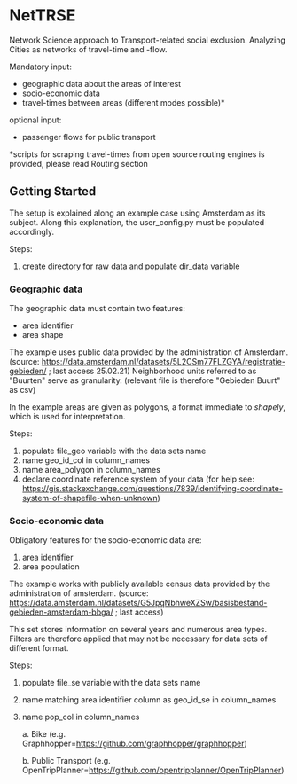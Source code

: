 # NetTRSE
Network Science approach to Transport-related social exclusion.
Analyzing Cities as networks of travel-time and -flow.

Mandatory input:

- geographic data about the areas of interest
- socio-economic data
- travel-times between areas (different modes possible)*

optional input:

- passenger flows for public transport

*scripts for scraping travel-times from open source routing engines is provided, please read Routing section


## Getting Started

The setup is explained along an example case using Amsterdam as its subject.
Along this explanation, the user_config.py must be populated accordingly.

Steps:

1. create directory for raw data and populate dir_data variable

### Geographic data

The geographic data must contain two features:

- area identifier
- area shape

The example uses public data provided by the administration of Amsterdam.
(source: https://data.amsterdam.nl/datasets/5L2CSm77FLZGYA/registratie-gebieden/ ; last access 25.02.21)
Neighborhood units referred to as "Buurten" serve as granularity. (relevant file is therefore "Gebieden Buurt" as csv)

In the example areas are given as polygons, a format immediate to *shapely*, which is used for interpretation.

Steps:

1. populate file_geo variable with the data sets name
2. name geo_id_col in column_names
3. name area_polygon in column_names 
4. declare coordinate reference system of your data 
(for help see: https://gis.stackexchange.com/questions/7839/identifying-coordinate-system-of-shapefile-when-unknown)


### Socio-economic data

Obligatory features for the socio-economic data are:

1. area identifier
2. area population

The example works with publicly available census data provided by the administration of amsterdam.
(source: https://data.amsterdam.nl/datasets/G5JpqNbhweXZSw/basisbestand-gebieden-amsterdam-bbga/ ; last access)

This set stores information on several years and numerous area types. 
Filters are therefore applied that may not be necessary for data sets of different format.

Steps:

1. populate file_se variable with the data sets name
2. name matching area identifier column as geo_id_se in column_names
3. name pop_col in column_names
 



    a. Bike (e.g. Graphhopper=https://github.com/graphhopper/graphhopper)
    
    b. Public Transport (e.g. OpenTripPlanner=https://github.com/opentripplanner/OpenTripPlanner)
